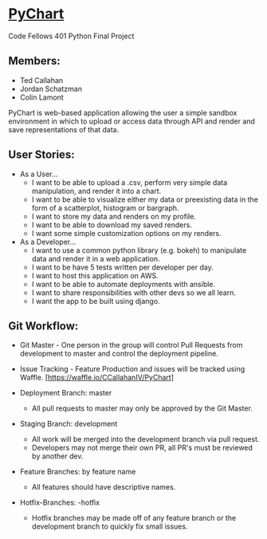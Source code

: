 # [PyChart](https://github.com/CCallahanIV/PyChart)
Code Fellows 401 Python Final Project

## Members:
 * Ted Callahan
 * Jordan Schatzman
 * Colin Lamont

PyChart is web-based application allowing the user a simple sandbox environment in which to upload or access data through API and render and save representations of that data.

## User Stories:

 * As a User...
   - I want to be able to upload a .csv, perform very simple data manipulation, and render it into a chart.
   - I want to be able to visualize either my data or preexisting data in the form of a scatterplot, histogram or bargraph.
   - I want to store my data and renders on my profile.
   - I want to be able to download my saved renders.
   - I want some simple customization options on my renders.
 * As a Developer...
   - I want to use a common python library (e.g. bokeh) to manipulate data and render it in a web application.
   - I want to be have 5 tests written per developer per day.
   - I want to host this application on AWS.
   - I want to be able to automate deployments with ansible.
   - I want to share responsibilities with other devs so we all learn.
   - I want the app to be built using django.

## Git Workflow:
 
 * Git Master - One person in the group will control Pull Requests from development to master and control the deployment pipeline.

 * Issue Tracking - Feature Production and issues will be tracked using Waffle. [https://waffle.io/CCallahanIV/PyChart]

 * Deployment Branch: master 
   - All pull requests to master may only be approved by the Git Master.
   
 * Staging Branch: development
   - All work will be merged into the development branch via pull request.  
   - Developers may not merge their own PR, all PR's must be reviewed by another dev.
   
 * Feature Branches: by feature name
   - All features should have descriptive names.
   
 * Hotfix-Branches: <feature or development>-hotfix
   - Hotfix branches may be made off of any feature branch or the development branch to quickly fix small issues.
